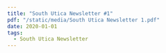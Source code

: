 ```yaml
---
title: "South Utica Newsletter #1"
pdf: "/static/media/South Utica Newsletter 1.pdf"
date: 2020-01-01
tags:
  - South Utica Newsletter
---
```

